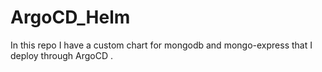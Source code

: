 # ArgoCD_Helm
In this repo I have a custom chart for mongodb and mongo-express that I deploy through ArgoCD .
